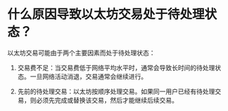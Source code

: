# 什么原因导致以太坊交易处于待处理状态？

以太坊交易可能由于两个主要因素而处于待处理状态：

1. 交易费不足：当交易费低于网络平均水平时，通常会导致长时间的待处理状态。一旦网络活动消退，交易通常会继续进行。

2. 先前的待处理交易：以太坊按顺序处理交易。如果同一用户已经有待处理交易，则必须先完成或替换该交易，然后才能继续后续交易。